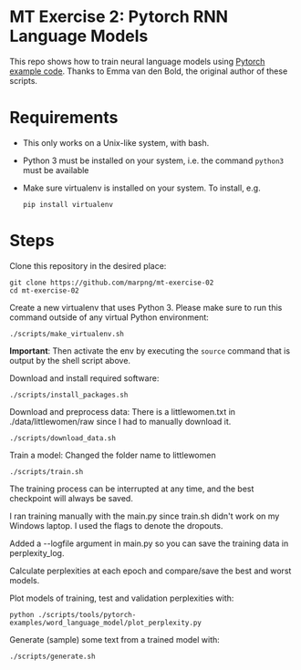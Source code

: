 # MT Exercise 2: Pytorch RNN Language Models

This repo shows how to train neural language models using [Pytorch example code](https://github.com/pytorch/examples/tree/master/word_language_model). Thanks to Emma van den Bold, the original author of these scripts. 

# Requirements

- This only works on a Unix-like system, with bash.
- Python 3 must be installed on your system, i.e. the command `python3` must be available
- Make sure virtualenv is installed on your system. To install, e.g.

    `pip install virtualenv`

# Steps

Clone this repository in the desired place:

    git clone https://github.com/marpng/mt-exercise-02
    cd mt-exercise-02

Create a new virtualenv that uses Python 3. Please make sure to run this command outside of any virtual Python environment:

    ./scripts/make_virtualenv.sh

**Important**: Then activate the env by executing the `source` command that is output by the shell script above.

Download and install required software:

    ./scripts/install_packages.sh

Download and preprocess data:
There is a littlewomen.txt in ./data/littlewomen/raw since I had to manually download it.

    ./scripts/download_data.sh

Train a model:
Changed the folder name to littlewomen

    ./scripts/train.sh

The training process can be interrupted at any time, and the best checkpoint will always be saved.

I ran training manually with the main.py since train.sh didn't work on my Windows laptop. I used the flags to denote the dropouts. 

Added a --logfile argument in main.py so you can save the training data in perplexity_log.

Calculate perplexities at each epoch and compare/save the best and worst models. 

Plot models of training, test and validation perplexities with:

    python ./scripts/tools/pytorch-examples/word_language_model/plot_perplexity.py

Generate (sample) some text from a trained model with:

    ./scripts/generate.sh


